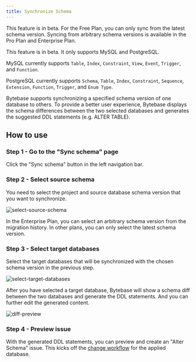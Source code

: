 ```yaml
---
title: Synchronize Schema
---
```


<HintBlock type="info">

This feature is in beta. For the Free Plan, you can only sync from the latest schema version.
Syncing from arbitrary schema versions is available in the Pro Plan and Enterprise Plan.

</HintBlock>

<TutorialBlock url="/docs/tutorials/how-to-synchronize-database-schemas" title="How to Synchronize Database Schemas" />

<HintBlock type="warning">

This feature is in beta. It only supports MySQL and PostgreSQL.

MySQL currently supports `Table`, `Index`, `Constraint`, `View`, `Event`, `Trigger`, and `Function`.

PostgreSQL currently supports `Schema`, `Table`, `Index`, `Constraint`, `Sequence`, `Extension`, `Function`, `Trigger`, and `Enum Type`.

</HintBlock>

Bytebase supports synchronizing a specified schema version of one database to others. To provide a better user experience, Bytebase displays the schema differences between the two selected databases and generates the suggested DDL statements (e.g. ALTER TABLE).

## How to use

### Step 1 - Go to the "Sync schema" page

Click the "Sync schema" button in the left navigation bar.

### Step 2 - Select source schema

You need to select the project and source database schema version that you want to synchronize.

![select-source-schema](/content/docs/change-database/synchronize-schema/select-source-schema.webp)

<HintBlock type="info">

In the Enterprise Plan, you can select an arbitrary schema version from the migration history. In other plans, you can only select the latest schema version.

</HintBlock>

### Step 3 - Select target databases

Select the target databases that will be synchronized with the chosen schema version in the previous step.

![select-target-databases](/content/docs/change-database/synchronize-schema/select-target-databases.webp)

After you have selected a target database, Bytebase will show a schema diff between the two databases and generate the DDL statements. And you can further edit the generated content.

![diff-preview](/content/docs/change-database/synchronize-schema/diff-preview.webp)

### Step 4 - Preview issue

With the generated DDL statements, you can preview and create an "Alter Schema" issue. This kicks off the [change workflow](/docs/change-database/change-workflow) for the applied database.
